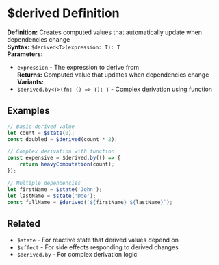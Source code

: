 # $derived Definition

**Definition:** Creates computed values that automatically update when
dependencies change  
**Syntax:** `$derived<T>(expression: T): T`  
**Parameters:**

- `expression` - The expression to derive from  
  **Returns:** Computed value that updates when dependencies change  
  **Variants:**
- `$derived.by<T>(fn: () => T): T` - Complex derivation using function

## Examples

```js
// Basic derived value
let count = $state(0);
const doubled = $derived(count * 2);

// Complex derivation with function
const expensive = $derived.by(() => {
	return heavyComputation(count);
});

// Multiple dependencies
let firstName = $state('John');
let lastName = $state('Doe');
const fullName = $derived(`${firstName} ${lastName}`);
```

## Related

- `$state` - For reactive state that derived values depend on
- `$effect` - For side effects responding to derived changes
- `$derived.by` - For complex derivation logic
